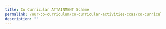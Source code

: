 ```yaml
---
title: Co Curricular ATTAINMENT Scheme
permalink: /our-co-curriculum/co-curricular-activities-ccas/co-curricular-attainment-scheme/
description: ""
---
```

